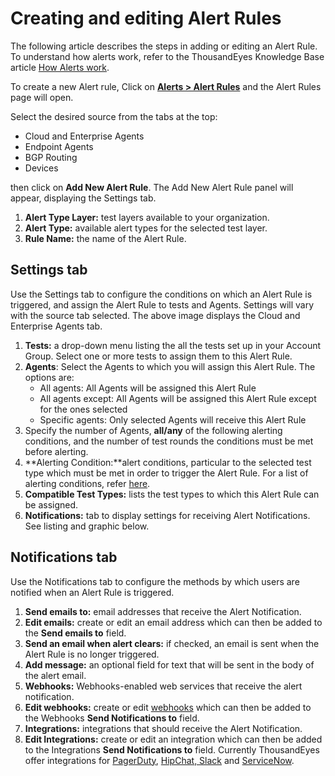 # Creating and editing Alert Rules

The following article describes the steps in adding or editing an Alert Rule. To understand how alerts work, refer to the ThousandEyes Knowledge Base article [How Alerts work](https://success.thousandeyes.com/PublicArticlePage?articleIdParam=kA044000000CnBqCAK).

To create a new Alert rule, Click on [**Alerts &gt; Alert Rules**](https://app.thousandeyes.com/settings/alerts/?)  and the Alert Rules page will open.

Select the desired source from the tabs at the top:

* Cloud and Enterprise Agents
* Endpoint Agents
* BGP Routing
* Devices

then click on **Add New Alert Rule**. The Add New Alert Rule panel will appear, displaying the Settings tab.

1. **Alert Type Layer:** test layers available to your organization.
2. **Alert Type:** available alert types for the selected test layer.
3. **Rule Name:** the name of the Alert Rule.

## Settings tab

Use the Settings tab to configure the conditions on which an Alert Rule is triggered, and assign the Alert Rule to tests and Agents. Settings will vary with the source tab selected. The above image displays the Cloud and Enterprise Agents tab.

1. **Tests:** a drop-down menu listing the all the tests set up in your Account Group.  Select one or more tests to assign them to this Alert Rule.
2. **Agents**: Select the Agents to which you will assign this Alert Rule.  The options are:
   * All agents: All Agents will be assigned this Alert Rule
   * All agents except: All Agents will be assigned this Alert Rule except for the ones selected
   * Specific agents: Only selected Agents will receive this Alert Rule
3. Specify the number of Agents, **all/any** of the following alerting conditions, and the number of test rounds the conditions must be met before alerting.
4. **Alerting Condition:**alert conditions, particular to the selected test type which must be met in order to trigger the Alert Rule. For a list of alerting conditions, refer [here](https://success.thousandeyes.com/PublicArticlePage?articleIdParam=kA044000000CnBqCAK#alertconditions).
5. **Compatible Test Types:** lists the test types to which this Alert Rule can be assigned.
6. **Notifications:** tab to display settings for receiving Alert Notifications.  See listing and graphic below.

## Notifications tab

Use the Notifications tab to configure the methods by which users are notified when an Alert Rule is triggered.

1. **Send emails to:** email addresses that receive the Alert Notification.
2. **Edit emails:** create or edit an email address which can then be added to the **Send emails to** field.
3. **Send an email when alert clears:** if checked, an email is sent when the Alert Rule is no longer triggered.
4. **Add message:** an optional field for text that will be sent in the body of the alert email.
5. **Webhooks:** Webhooks-enabled web services that receive the alert notification.
6. **Edit webhooks:** create or edit [webhooks](https://success.thousandeyes.com/PublicArticlePage?articleIdParam=kA0E0000000CmmVKAS_Using-Webhooks-server-sample-code-included) which can then be added to the Webhooks **Send Notifications to** field.
7. **Integrations:** integrations that should receive the Alert Notification. 
8. **Edit Integrations:** create or edit an integration which can then be added to the Integrations **Send Notifications to** field. Currently ThousandEyes offer integrations for  [PagerDuty](https://success.thousandeyes.com/PublicArticlePage?articleIdParam=kA044000000CnBsCAK_PagerDuty-Integration), [HipChat, Slack](https://success.thousandeyes.com/PublicArticlePage?articleIdParam=kA044000000Cn2FCAS_Slack-and-HipChat-Integration) and [ServiceNow](https://success.thousandeyes.com/PublicArticlePage?articleIdParam=kA044000000CqJPCA0_ServiceNow-Integration).


